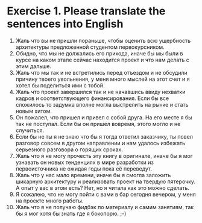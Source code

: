 # Exercise 1. Please translate the sentences into English

1. Жаль что вы не пришли пораньше, чтобы оценить всю ущербность архитектуры предложенной студентом первокурсником.
2. Обидно, что мы не должались его прихода, иначе бы мы были в курсе на каком этапе сейчас находится проект и что нам делать с этим дальше.
3. Жаль что мы так и не встретились перед отъездом и не обсудили причину твоего увольнения, у меня много мыслей на этот счет и я хотел бы поделиться ими с тобой.
4. Жаль что проект завершился так и не начавшись ввиду нехватки кадров и соответствующего финансирования. Если бы все сложилось то задумка вполне могла выстрелить на рынке и стать новым хитом.
5. Он пожалел, что пришел и привел с собой друга. На его месте я бы так не поступал. Если бы он пришел вовремя, этого могло и не случиться.
6. Если бы не ты я не знаю что бы я тогда ответил заказчику, ты повел разговор совсем в другом направлении и нам удалось избежать серьезного разговора о горящих сроках.
7. Жаль что я не могу прочесть эту книгу в оригинале, иначе бы я мог узнавать он новых тенденциях в мире разработки из первоисточника не ожидая годы пока её переведут.
8. Жаль что у нас мало времени, иначе бы я смогла заложить шикарную архитектуру и реализовать проект на твердую пятерочку. А опыт у вас в этом есть? Нет, но я читала как это можно сделать.
9. Я сожалею, что не могу пойти с вами в бар сегодня вечером, у меня на проекте много работы.
10. Жаль что я не получаю фидбэк по материалу и самим занятиям, так бы я мог хотя бы знать где я бокопорю. ;-)
